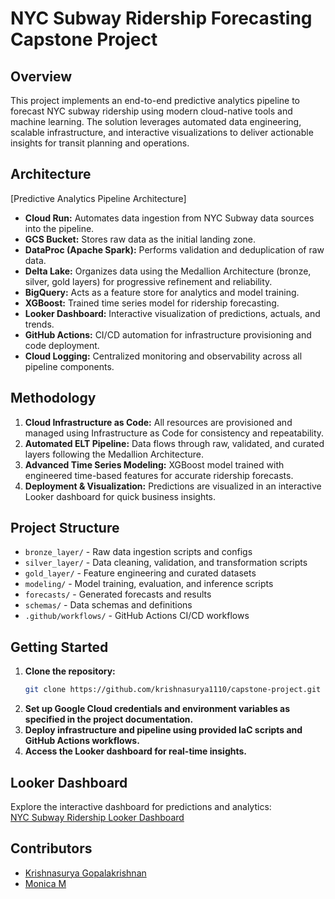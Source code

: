 # NYC Subway Ridership Forecasting Capstone Project

## Overview

This project implements an end-to-end predictive analytics pipeline to forecast NYC subway ridership using modern cloud-native tools and machine learning. The solution leverages automated data engineering, scalable infrastructure, and interactive visualizations to deliver actionable insights for transit planning and operations.

## Architecture
[Predictive Analytics Pipeline Architecture]

- **Cloud Run:** Automates data ingestion from NYC Subway data sources into the pipeline.
- **GCS Bucket:** Stores raw data as the initial landing zone.
- **DataProc (Apache Spark):** Performs validation and deduplication of raw data.
- **Delta Lake:** Organizes data using the Medallion Architecture (bronze, silver, gold layers) for progressive refinement and reliability.
- **BigQuery:** Acts as a feature store for analytics and model training.
- **XGBoost:** Trained time series model for ridership forecasting.
- **Looker Dashboard:** Interactive visualization of predictions, actuals, and trends.
- **GitHub Actions:** CI/CD automation for infrastructure provisioning and code deployment.
- **Cloud Logging:** Centralized monitoring and observability across all pipeline components.

## Methodology

1. **Cloud Infrastructure as Code:** All resources are provisioned and managed using Infrastructure as Code for consistency and repeatability.
2. **Automated ELT Pipeline:** Data flows through raw, validated, and curated layers following the Medallion Architecture.
3. **Advanced Time Series Modeling:** XGBoost model trained with engineered time-based features for accurate ridership forecasts.
4. **Deployment & Visualization:** Predictions are visualized in an interactive Looker dashboard for quick business insights.

## Project Structure

- `bronze_layer/` - Raw data ingestion scripts and configs
- `silver_layer/` - Data cleaning, validation, and transformation scripts
- `gold_layer/` - Feature engineering and curated datasets
- `modeling/` - Model training, evaluation, and inference scripts
- `forecasts/` - Generated forecasts and results
- `schemas/` - Data schemas and definitions
- `.github/workflows/` - GitHub Actions CI/CD workflows

## Getting Started

1. **Clone the repository:**
   ```bash
   git clone https://github.com/krishnasurya1110/capstone-project.git
   ```
2. **Set up Google Cloud credentials and environment variables as specified in the project documentation.**
3. **Deploy infrastructure and pipeline using provided IaC scripts and GitHub Actions workflows.**
4. **Access the Looker dashboard for real-time insights.**

## Looker Dashboard

Explore the interactive dashboard for predictions and analytics:  
[NYC Subway Ridership Looker Dashboard](https://lookerstudio.google.com/u/0/reporting/c7d413fe-b8f0-4583-9e19-7a22e67e3a3f/page/tEnnC)

## Contributors

- [Krishnasurya Gopalakrishnan](https://github.com/krishnasurya1110)
- [Monica M](https://github.com/MonicaM680)




